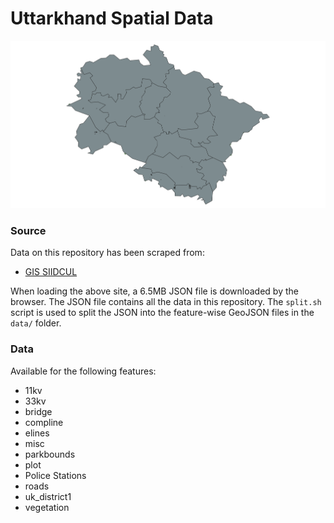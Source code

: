 # Uttarkhand Spatial Data

![Uttarkhand](uttarkhand.png)

### Source

Data on this repository has been scraped from:

- [GIS SIIDCUL](https://gis-siidcul.com/)

When loading the above site, a 6.5MB JSON file is downloaded by the browser. The JSON file contains all the data in this repository. The `split.sh` script is used to split the JSON into the feature-wise GeoJSON files in the `data/` folder.

### Data

Available for the following features:

- 11kv
- 33kv
- bridge
- compline
- elines
- misc
- parkbounds
- plot
- Police Stations
- roads
- uk_district1
- vegetation
